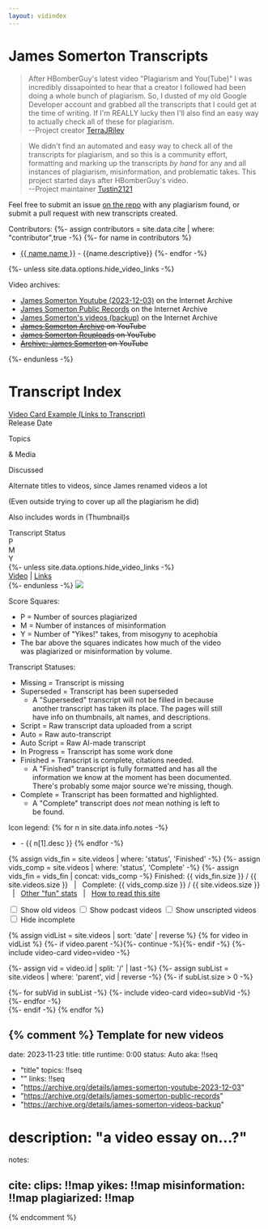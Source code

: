 ```yaml
---
layout: vidindex
---
```

# James Somerton Transcripts

> After HBomberGuy's latest video "Plagiarism and You(Tube)" I was incredibly dissapointed to hear that a creator I followed had been doing a whole bunch of plagiarism.  So, I dusted of my old Google Developer account and grabbed all the transcripts that I could get at the time of writing.  If I'm REALLY lucky then I'll also find an easy way to actually check all of these for plagiarism.  
> <span class="signature">--Project creator [TerraJRiley](https://github.com/TerraJRiley/James_Somerton_Transcripts)</span>

> We didn't find an automated and easy way to check all of the transcripts for plagiarism, and so this is a community effort, formatting and marking up the transcripts *by hand* for any and all instances of plagiarism, misinformation, and problematic takes. This project started days after HBomberGuy's video.  
> <span class="signature">--Project maintainer [Tustin2121](https://github.com/tustin2121/)</span>


Feel free to submit an issue [on the repo](https://github.com/tustin2121/James_Somerton_Transcripts) with any plagiarism found, or submit a pull request with new transcripts created.

<div class="instructions">
<div>

Contributors:
{%- assign contributors = site.data.cite | where: "contributor",true -%}
{%- for name in contributors %}
- [{{ name.name }}]({{name.link}}) - {{name.descriptive}}
{%- endfor -%}

</div>{%- unless site.data.options.hide_video_links -%}<div>

Video archives:
- [James Somerton Youtube (2023-12-03)](https://archive.org/details/james-somerton-youtube-2023-12-03) on the Internet Archive
- [James Somerton Public Records](https://archive.org/details/james-somerton-public-records) on the Internet Archive
- [James Somerton's videos (backup)](https://archive.org/details/james-somerton-videos-backup) on the Internet Archive
- ~~[James Somerton Archive](https://www.youtube.com/@JamesSomertonArchive/videos) on YouTube~~
- ~~[James Somerton Reuploads](https://youtube.com/@jamessomertonreuploads/videos) on YouTube~~
- ~~[Archive: James Somerton](https://youtube.com/@ArchiveJamesSomerton/videos) on YouTube~~ 

</div>{%- endunless -%}
</div>

<div class="total-score">
  <span class="plagiarized" style="width:{{ site.data.stats._global.vol.p }}%" title="{{ site.data.stats._global.vol.p }}% of James's video output was plagiarized"></span>
  <span class="misinfo" style="width:{{ site.data.stats._global.vol.m }}%" title="{{ site.data.stats._global.vol.m }}% of James's video output was misinformation"></span>
  <span class="yikes" style="width:{{ site.data.stats._global.vol.y }}%" title="{{ site.data.stats._global.vol.y }}% of James's video output was problematic takes"></span>
</div>

# Transcript Index

<div>
  <div class="video-card">
    <div class="title"><a href>Video Card Example (Links to Transcript)</a></div>
    <div class="date">Release Date</div>
    <div class="topics"><p>Topics</p><p>&amp; Media</p><p>Discussed</p></div>
    <div class="aka">
      <p>Alternate titles to videos, since James renamed videos a lot</p>
      <p>(Even outside trying to cover up all the plagiarism he did)</p>
      <p>Also includes words in (Thumbnail)s</p>
    </div>
    <div class="status">Transcript Status</div>
    <div class="score">
      <div class="plagiarized">P</div>
      <div class="misinfo">M</div>
      <div class="yikes">Y</div>
      <div class="bar">
        <span class="plagiarized" style="width:31%"></span>
        <span class="misinfo" style="width:20%"></span>
      </div>
    </div>
    {%- unless site.data.options.hide_video_links -%}
      <div class="vidlinks"><a href>Video</a> | <a href>Links</a></div>
    {%- endunless -%}
    <img class="thumbnail" src="{{ "/media/thumbs/4Nx1aD9Khg0/0.jpg" | relative_url }}" />
  </div>
</div>

<div class="instructions">
<div>

Score Squares:
- <span style="background-color: var(--video-box-stolen-bg); color: var(--video-box-stolen-text)">P = Number of sources plagiarized</span>
- <span style="background-color: var(--video-box-fabricated-bg); color: var(--video-box-fabricated-text)">M = Number of instances of misinformation</span>
- <span style="background-color: var(--video-box-yikes-bg); color: var(--video-box-yikes-text)">Y = Number of "Yikes!" takes, from misogyny to acephobia</span>
- The bar above the squares indicates how much of the video<br/>was plagiarized or misinformation by volume.

Transcript Statuses: 
- <span class="status alert">Missing</span> = Transcript is missing
- <span class="status alert">Superseded</span> = Transcript has been superseded
  - A "Superseded" transcript will not be filled in because  
  another transcript has taken its place. The pages will still  
  have info on thumbnails, alt names, and descriptions.
- <span class="status">Script</span> = Raw transcript data uploaded from a script
- <span class="status">Auto</span> = Raw auto-transcript
- <span class="status">Auto Script</span> = Raw AI-made transcript
- <span class="status ready">In Progress</span> = Transcript has some work done
- <span class="status complete">Finished</span> = Transcript is complete, citations needed.
  - A "Finished" transcript is fully formatted and has all the  
  information we know at the moment has been documented.  
  There's probably some major source we're missing, though.
- <span class="status complete">Complete</span> = Transcript has been formatted and highlighted.
  - A "Complete" transcript does *not* mean nothing is left to  
  be found.

</div>
<div>

Icon legend:
{% for n in site.data.info.notes -%}
- <i class="{{ n[1].icon }}"></i> - {{ n[1].desc }}
{% endfor -%}

</div>
</div>

{%  assign vids_fin = site.videos | where: 'status', 'Finished' -%}
{%- assign vids_comp = site.videos | where: 'status', 'Complete' -%}
{%- assign vids_fin = vids_fin | concat: vids_comp -%}
Finished: {{ vids_fin.size }} / {{ site.videos.size }} &nbsp; | &nbsp;  Complete: {{ vids_comp.size }} / {{ site.videos.size }} &nbsp; | &nbsp; [Other "fun" stats](extras/stats.md) &nbsp; | &nbsp; [How to read this site](instructions.md)

<div class="instructions">
  <label><input type="checkbox" id="view-old" /> Show old videos</label>
  <label><input type="checkbox" id="view-pod" /> Show podcast videos</label>
  <label><input type="checkbox" id="view-umm" /> Show unscripted videos</label>
  <label style="display:none;"><input type="checkbox" id="view-new" /> Show new videos</label>
  <label><input type="checkbox" id="view-done" /> Hide incomplete</label>
</div>
<div class="video-list">

{% assign vidList = site.videos | sort: 'date' | reverse %}
{% for video in vidList %}
  {%- if video.parent -%}{%- continue -%}{%- endif -%}
  {%- include video-card video=video -%}
  
  {%- assign vid = video.id | split: '/' | last -%}
  {%- assign subList = site.videos | where: 'parent', vid | reverse -%}
  {%- if subList.size > 0 -%} 
    <div class="video-list {%- include video-filter video=video -%}">
      {%- for subVid in subList -%} 
        {%- include video-card video=subVid -%}
      {%- endfor -%}
    </div>
  {%- endif -%}
{% endfor %}

</div>

{% comment %}
Template for new videos
---
date: 2023‑11‑23
title: title
runtime: 0:00
status: Auto
aka: !!seq
  - "title"
topics: !!seq
  - "<media>"
links: !!seq
  - "https://archive.org/details/james-somerton-youtube-2023-12-03"
  - "https://archive.org/details/james-somerton-public-records"
  - "https://archive.org/details/james-somerton-videos-backup"
# description: "a video essay on...?"
notes:

cite:
  clips: !!map
  yikes: !!map
  misinformation: !!map
  plagiarized: !!map
---
{% endcomment %}
